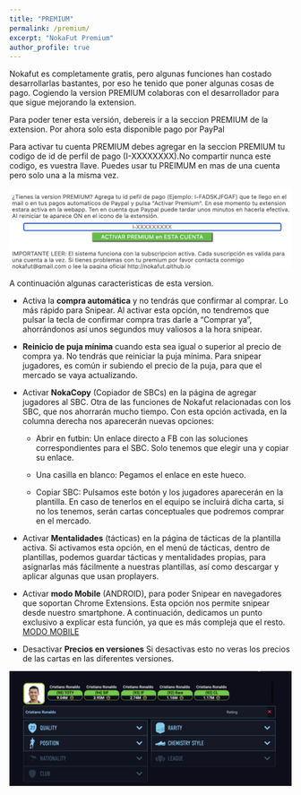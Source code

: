 ```yaml
---
title: "PREMIUM"
permalink: /premium/
excerpt: "NokaFut Premium"
author_profile: true
---
```


Nokafut es completamente gratis, pero algunas funciones han costado desarrollarlas bastantes, por eso he tenido que poner algunas cosas de pago. Cogiendo la version PREMIUM colaboras con el desarrollador para que sigue mejorando la extension.

Para poder tener esta versión, debereis ir a la seccion PREMIUM de la extension. Por ahora solo esta disponible pago por PayPal

Para activar tu cuenta PREMIUM debes agregar en la seccion PREMIUM tu codigo de id de perfil de pago (I-XXXXXXXX).No compartir nunca este codigo, es vuestra llave.
Puedes usar tu PREIMUM en mas de una cuenta pero solo una a la misma vez.

![ACTIVAR PREMIUM](/images/premium.png)

A continuación algunas caracteristicas de esta version.

  * Activa la <b>compra automática</b> y no tendrás que confirmar al comprar. Lo más rápido para Snipear. Al activar esta opción, no tendremos que pulsar la tecla de confirmar compra tras darle a “Comprar ya”, ahorrándonos así unos segundos muy valiosos a la hora snipear.

  * <b>Reinicio de puja mínima</b> cuando esta sea igual o superior al precio de compra ya. No tendrás que reiniciar la puja mínima. Para snipear jugadores, es común ir subiendo el precio de la puja, para que el mercado se vaya actualizando.

  * Activar <b>NokaCopy</b> (Copiador de SBCs) en la página de agregar jugadores al SBC. Otra de las funciones de Nokafut relacionadas con los SBC, que nos ahorrarán mucho tiempo. Con esta opción activada, en la columna derecha nos aparecerán nuevas opciones:

    * Abrir en futbin: Un enlace directo a FB con las soluciones correspondientes para el SBC. Solo tenemos que elegir una y copiar su enlace.

    * Una casilla en blanco: Pegamos el enlace en este hueco.

    * Copiar SBC: Pulsamos este botón y los jugadores aparecerán en la plantilla. En caso de tenerlos en el equipo se incluirá dicha carta, si no los tenemos, serán cartas conceptuales que podremos comprar en el mercado.

  * Activar <b>Mentalidades</b> (tácticas) en la página de tácticas de la plantilla activa. Si activamos esta opción, en el menú de tácticas, dentro de plantillas, podemos guardar tácticas y mentalidades propias, para asignarlas más fácilmente a nuestras plantillas, así como descargar y aplicar algunas que usan proplayers.

  * Activar <b>modo Mobile</b> (ANDROID), para poder Snipear en navegadores que soportan Chrome Extensions. Esta opción nos permite snipear desde nuestro smartphone. A continuación, dedicamos un punto exclusivo a explicar esta función, ya que es más compleja que el resto. [MODO MOBILE](https://nokafut.github.io/mobile/)

  * Desactivar <b>Precios en versiones</b> Si desactivas esto no veras los precios de las cartas en las diferentes versiones.

  ![Versiones Cartas Premium](/images/preciosVersiones.png)
